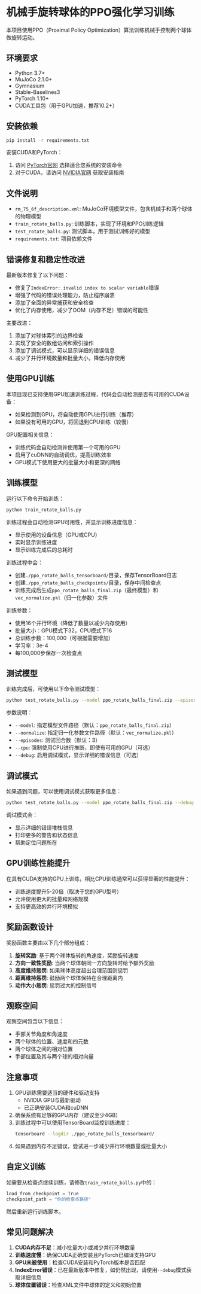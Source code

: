 # 机械手旋转球体的PPO强化学习训练

本项目使用PPO（Proximal Policy Optimization）算法训练机械手控制两个球体做旋转运动。

## 环境要求

- Python 3.7+
- MuJoCo 2.1.0+
- Gymnasium
- Stable-Baselines3
- PyTorch 1.10+
- CUDA工具包（用于GPU加速，推荐10.2+）

## 安装依赖

```bash
pip install -r requirements.txt
```

安装CUDA和PyTorch：
1. 访问 [PyTorch官网](https://pytorch.org/get-started/locally/) 选择适合您系统的安装命令
2. 对于CUDA，请访问 [NVIDIA官网](https://developer.nvidia.com/cuda-downloads) 获取安装指南

## 文件说明

- `rm_75_6f_description.xml`: MuJoCo环境模型文件，包含机械手和两个球体的物理模型
- `train_rotate_balls.py`: 训练脚本，实现了环境和PPO训练逻辑
- `test_rotate_balls.py`: 测试脚本，用于测试训练好的模型
- `requirements.txt`: 项目依赖文件

## 错误修复和稳定性改进

最新版本修复了以下问题：
- 修复了`IndexError: invalid index to scalar variable`错误
- 增强了代码的错误处理能力，防止程序崩溃
- 添加了全面的异常捕获和安全检查
- 优化了内存使用，减少了OOM（内存不足）错误的可能性

主要改进：
1. 添加了对球体索引的边界检查
2. 实现了安全的数组访问和索引操作
3. 添加了调试模式，可以显示详细的错误信息
4. 减少了并行环境数量和批量大小，降低内存使用

## 使用GPU训练

本项目现已支持使用GPU加速训练过程，代码会自动检测是否有可用的CUDA设备：

- 如果检测到GPU，将自动使用GPU进行训练（推荐）
- 如果没有可用的GPU，将回退到CPU训练（较慢）

GPU配置相关信息：
- 训练代码会自动检测并使用第一个可用的GPU
- 启用了cuDNN的自动调优，提高训练效率
- GPU模式下使用更大的批量大小和更深的网络

## 训练模型

运行以下命令开始训练：

```bash
python train_rotate_balls.py
```

训练过程会自动检测GPU可用性，并显示训练进度信息：
- 显示使用的设备信息（GPU或CPU）
- 实时显示训练进度
- 显示训练完成后的总耗时

训练过程中会：
- 创建`./ppo_rotate_balls_tensorboard/`目录，保存TensorBoard日志
- 创建`./ppo_rotate_balls_checkpoints/`目录，保存中间检查点
- 训练完成后生成`ppo_rotate_balls_final.zip`（最终模型）和`vec_normalize.pkl`（归一化参数）文件

训练参数：
- 使用16个并行环境（降低了数量以减少内存使用）
- 批量大小：GPU模式下32，CPU模式下16
- 总训练步数：100,000（可根据需要增加）
- 学习率：3e-4
- 每100,000步保存一次检查点

## 测试模型

训练完成后，可使用以下命令测试模型：

```bash
python test_rotate_balls.py --model ppo_rotate_balls_final.zip --episodes 3
```

参数说明：
- `--model`: 指定模型文件路径（默认：`ppo_rotate_balls_final.zip`）
- `--normalize`: 指定归一化参数文件路径（默认：`vec_normalize.pkl`）
- `--episodes`: 测试回合数（默认：3）
- `--cpu`: 强制使用CPU进行推断，即使有可用的GPU（可选）
- `--debug`: 启用调试模式，显示详细的错误信息（可选）

## 调试模式

如果遇到问题，可以使用调试模式获取更多信息：

```bash
python test_rotate_balls.py --model ppo_rotate_balls_final.zip --debug
```

调试模式会：
- 显示详细的错误堆栈信息
- 打印更多的警告和状态信息
- 帮助定位问题所在

## GPU训练性能提升

在具有CUDA支持的GPU上训练，相比CPU训练通常可以获得显著的性能提升：
- 训练速度提升5-20倍（取决于您的GPU型号）
- 允许使用更大的批量和网络规模
- 支持更高效的并行环境模拟

## 奖励函数设计

奖励函数主要由以下几个部分组成：

1. **旋转奖励**: 基于两个球体旋转的角速度，奖励旋转速度
2. **方向一致性奖励**: 当两个球体朝同一方向旋转时给予额外奖励
3. **高度维持惩罚**: 如果球体高度超出合理范围则惩罚
4. **距离维持惩罚**: 鼓励两个球体保持在合理距离内
5. **动作大小惩罚**: 惩罚过大的控制信号

## 观察空间

观察空间包含以下信息：
- 手部关节角度和角速度
- 两个球体的位置、速度和四元数
- 两个球体之间的相对位置
- 手部位置及其与两个球的相对向量

## 注意事项

1. GPU训练需要适当的硬件和驱动支持
   - NVIDIA GPU与最新驱动
   - 已正确安装CUDA和cuDNN
2. 确保系统有足够的GPU内存（建议至少4GB）
3. 训练过程中可以使用TensorBoard监控训练进度：
   ```bash
   tensorboard --logdir ./ppo_rotate_balls_tensorboard/
   ```
4. 如果遇到内存不足错误，尝试进一步减少并行环境数量或批量大小

## 自定义训练

如需要从检查点继续训练，请修改`train_rotate_balls.py`中的：
```python
load_from_checkpoint = True
checkpoint_path = "你的检查点路径"
```

然后重新运行训练脚本。

## 常见问题解决

1. **CUDA内存不足**：减小批量大小或减少并行环境数量
2. **训练速度慢**：确保CUDA正确安装且PyTorch已编译支持GPU
3. **GPU未被使用**：检查CUDA安装和PyTorch版本是否匹配
4. **IndexError错误**：已在最新版本中修复，如仍然出现，请使用`--debug`模式获取详细信息
5. **球体位置错误**：检查XML文件中球体的定义和初始位置 